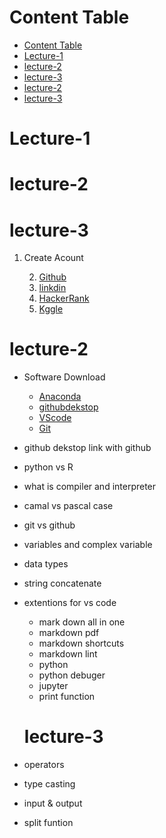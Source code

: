 # Content Table

- [Content Table](#content-table)
- [Lecture-1](#lecture-1)
- [lecture-2](#lecture-2)
- [lecture-3](#lecture-3)
- [lecture-2](#lecture-2-1)
- [lecture-3](#lecture-3-1)
# Lecture-1
# lecture-2
# lecture-3

   1. Create Acount
    
       2. [Github](https://github.com/shahzaibgill2451/BSDS-A1)
       3. [linkdin](https://www.linkedin.com/home?originalSubdomain=pk)
       4. [HackerRank](https://www.hackerrank.com/)
       5. [Kggle](https://www.kaggle.com/)
   
# lecture-2
-  Software Download

   - [Anaconda](https://www.anaconda.com/)
   - [githubdekstop](https://desktop.github.com/download/)
   - [VScode](https://code.visualstudio.com/)
   - [Git](https://github.com/)
- github dekstop link with github
- python vs R
- what is compiler and interpreter
- camal vs pascal case
- git vs github
- variables and complex variable
- data types
- string concatenate
- extentions for vs code

  - mark down all in one
  - markdown pdf 
  -  markdown shortcuts
  - markdown lint 
  - python
   - python debuger
  - jupyter
  - print function
  
  # lecture-3 
- operators
- type casting
- input & output 
- split funtion
